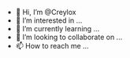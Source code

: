 - 👋 Hi, I’m @Creylox
- 👀 I’m interested in ...
- 🌱 I’m currently learning ...
- 💞️ I’m looking to collaborate on ...
- 📫 How to reach me ...

<!---
Creylox/Creylox is a ✨ special ✨ repository because its `README.md` (this file) appears on your GitHub profile.
You can click the Preview link to take a look at your changes.
--->
